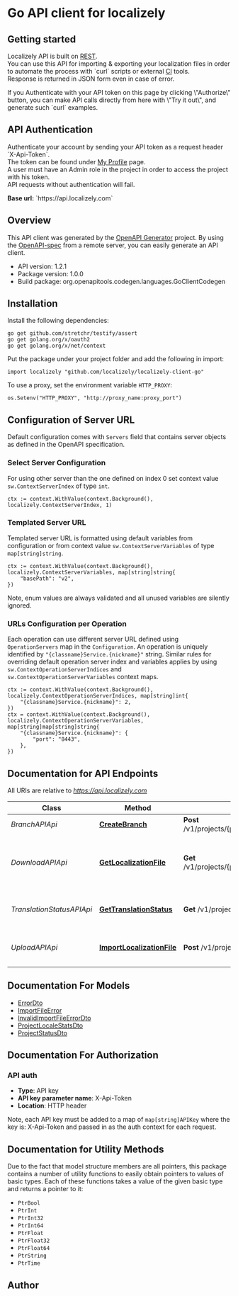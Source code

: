 # Go API client for localizely

<h2>Getting started</h2><p>Localizely API is built on <a href=\"https://en.wikipedia.org/wiki/Representational_state_transfer\" target=\"_blank\">REST</a>. <br>You can use this API for importing & exporting your localization files in order to automate the process with `curl` scripts or external <a href=\"https://en.wikipedia.org/wiki/Continuous_integration\" target=\"_blank\">CI</a> tools. <br>Response is returned in JSON form even in case of error. <br></p><p>If you Authenticate with your API token on this page by clicking \"Authorize\" button, you can make API calls directly from here with \"Try it out\", and generate such `curl` examples. </p><h2>API Authentication</h2><p>Authenticate your account by sending your API token as a request header `X-Api-Token`. <br>The token can be found under <a href=\"https://app.localizely.com/account\" target=\"_blank\">My Profile</a> page. <br>A user must have an Admin role in the project in order to access the project with his token. <br>API requests without authentication will fail.</p><p><b>Base url:</b> `https://api.localizely.com`</p>

## Overview
This API client was generated by the [OpenAPI Generator](https://openapi-generator.tech) project.  By using the [OpenAPI-spec](https://www.openapis.org/) from a remote server, you can easily generate an API client.

- API version: 1.2.1
- Package version: 1.0.0
- Build package: org.openapitools.codegen.languages.GoClientCodegen

## Installation

Install the following dependencies:

```shell
go get github.com/stretchr/testify/assert
go get golang.org/x/oauth2
go get golang.org/x/net/context
```

Put the package under your project folder and add the following in import:

```golang
import localizely "github.com/localizely/localizely-client-go"
```

To use a proxy, set the environment variable `HTTP_PROXY`:

```golang
os.Setenv("HTTP_PROXY", "http://proxy_name:proxy_port")
```

## Configuration of Server URL

Default configuration comes with `Servers` field that contains server objects as defined in the OpenAPI specification.

### Select Server Configuration

For using other server than the one defined on index 0 set context value `sw.ContextServerIndex` of type `int`.

```golang
ctx := context.WithValue(context.Background(), localizely.ContextServerIndex, 1)
```

### Templated Server URL

Templated server URL is formatted using default variables from configuration or from context value `sw.ContextServerVariables` of type `map[string]string`.

```golang
ctx := context.WithValue(context.Background(), localizely.ContextServerVariables, map[string]string{
	"basePath": "v2",
})
```

Note, enum values are always validated and all unused variables are silently ignored.

### URLs Configuration per Operation

Each operation can use different server URL defined using `OperationServers` map in the `Configuration`.
An operation is uniquely identified by `"{classname}Service.{nickname}"` string.
Similar rules for overriding default operation server index and variables applies by using `sw.ContextOperationServerIndices` and `sw.ContextOperationServerVariables` context maps.

```golang
ctx := context.WithValue(context.Background(), localizely.ContextOperationServerIndices, map[string]int{
	"{classname}Service.{nickname}": 2,
})
ctx = context.WithValue(context.Background(), localizely.ContextOperationServerVariables, map[string]map[string]string{
	"{classname}Service.{nickname}": {
		"port": "8443",
	},
})
```

## Documentation for API Endpoints

All URIs are relative to *https://api.localizely.com*

Class | Method | HTTP request | Description
------------ | ------------- | ------------- | -------------
*BranchAPIApi* | [**CreateBranch**](docs/BranchAPIApi.md#createbranch) | **Post** /v1/projects/{project_id}/branches/{branch} | Create a new branch
*DownloadAPIApi* | [**GetLocalizationFile**](docs/DownloadAPIApi.md#getlocalizationfile) | **Get** /v1/projects/{project_id}/files/download | Download translations for a language in a specified file format
*TranslationStatusAPIApi* | [**GetTranslationStatus**](docs/TranslationStatusAPIApi.md#gettranslationstatus) | **Get** /v1/projects/{project_id}/status | Get Translation Status for the project
*UploadAPIApi* | [**ImportLocalizationFile**](docs/UploadAPIApi.md#importlocalizationfile) | **Post** /v1/projects/{project_id}/files/upload | Upload translations for a language


## Documentation For Models

 - [ErrorDto](docs/ErrorDto.md)
 - [ImportFileError](docs/ImportFileError.md)
 - [InvalidImportFileErrorDto](docs/InvalidImportFileErrorDto.md)
 - [ProjectLocaleStatsDto](docs/ProjectLocaleStatsDto.md)
 - [ProjectStatusDto](docs/ProjectStatusDto.md)


## Documentation For Authorization



### API auth

- **Type**: API key
- **API key parameter name**: X-Api-Token
- **Location**: HTTP header

Note, each API key must be added to a map of `map[string]APIKey` where the key is: X-Api-Token and passed in as the auth context for each request.


## Documentation for Utility Methods

Due to the fact that model structure members are all pointers, this package contains
a number of utility functions to easily obtain pointers to values of basic types.
Each of these functions takes a value of the given basic type and returns a pointer to it:

* `PtrBool`
* `PtrInt`
* `PtrInt32`
* `PtrInt64`
* `PtrFloat`
* `PtrFloat32`
* `PtrFloat64`
* `PtrString`
* `PtrTime`

## Author



